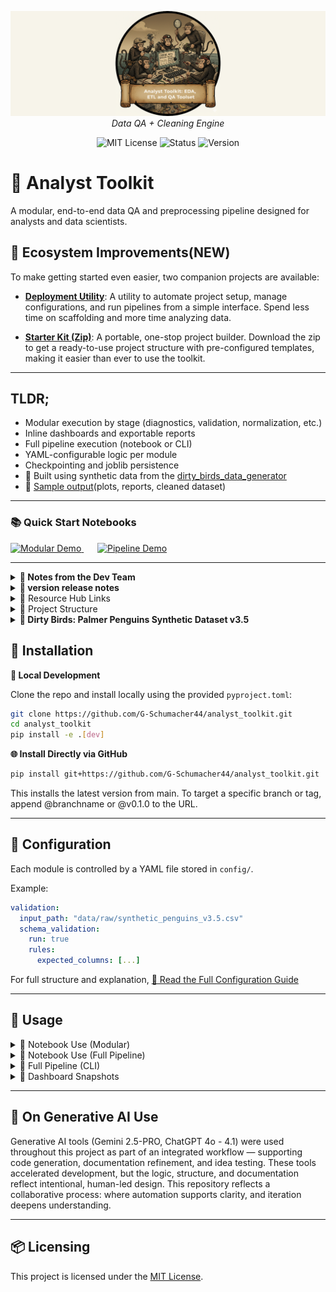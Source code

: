 <p align="center">
  <img src="repo_files/analyst_toolkit_banner.png" alt="Analyst Toolkit Logo" width="1000"/>
  <br>
  <em>Data QA + Cleaning Engine</em>
</p>
<p align="center">
  <img alt="MIT License" src="https://img.shields.io/badge/license-MIT-blue">
  <img alt="Status" src="https://img.shields.io/badge/status-stable-brightgreen">
  <img alt="Version" src="https://img.shields.io/badge/version-v0.2.1-blueviolet">
</p>

# 🧪 Analyst Toolkit

A modular, end-to-end data QA and preprocessing pipeline designed for analysts and data scientists.


## 👀 Ecosystem Improvements(NEW)

To make getting started even easier, two companion projects are available:

-   [**Deployment Utility**](https://github.com/G-Schumacher44/analyst_toolkit_deployment_utility): A utility to automate project setup, manage configurations, and run pipelines from a simple interface. Spend less time on scaffolding and more time analyzing data.

-   [**Starter Kit (Zip)**](https://github.com/G-Schumacher44/analyst_toolkit_starter_kit): A portable, one-stop project builder. Download the zip to get a ready-to-use project structure with pre-configured templates, making it easier than ever to use the toolkit.

---

## TLDR;

- Modular execution by stage (diagnostics, validation, normalization, etc.)  
- Inline dashboards and exportable reports  
- Full pipeline execution (notebook or CLI)  
- YAML-configurable logic per module  
- Checkpointing and joblib persistence  
- 🐧 Built using synthetic data from the [dirty_birds_data_generator](https://github.com/G-Schumacher44/dirty_birds_data_generator)
- 📂 [Sample output](exports/sample/)(plots, reports, cleaned dataset)

---

### 📚 Quick Start Notebooks

<p align="left">
  <a href="notebooks/00_analyst_toolkit_modular_demo.ipynb" style="margin-right: 10px;">
    <img alt="Modular Demo" src="https://img.shields.io/badge/Demo%20Notebook-Modular-blue?style=for-the-badge&logo=jupyter" />
  </a>
  &nbsp;&nbsp;
  <a href="notebooks/01_analyst_toolkit_pipeline_demo.ipynb">
    <img alt="Pipeline Demo" src="https://img.shields.io/badge/Demo%20Notebook-Full%20Pipeline-green?style=for-the-badge&logo=python" />
  </a>
</p>

---

<details>
<summary><strong>📝 Notes from the Dev Team</strong></summary>
<br>

**Why build a toolkit for analysts?**

I built the Analyst Toolkit to eliminate the most frustrating part of the analytics workflow — wasting hours on boilerplate cleaning when we should be exploring, validating, and learning. This system gives you:

- A one-stop first-pass QA and cleaning run, fully executable in a single notebook
- Total modularity — run stage by stage or all at once
- YAML-driven control over everything from null handling to audit thresholds

 Every step leaves behind artifacts: dashboards, exports, warnings, checkpoints. You don’t just *run* the pipeline — you *see* it working. You know what changed, where it changed, and what the implications are downstream. Giving the user **auditable automation**, and the insights needed to solve downsteam problems.

It is overbuilt in the ways that matter: transparency, reproducibility, trust. It’s designed for team collaboration, for portfolio projects, for production QA. It’s for your current self — and your future self — when you need to revisit a workflow six months from now.

The system is human readable and YAML-driven — for your team, stakeholders, and yourself.

</details>

<details>
<summary><strong>🫆 version release notes</strong></summary>

**v0.2.1**
  - **Normalization · Datetime parsing**
    - Supports `format` or `formats` (multi-format, tried in order).
    - Strict mode: `errors: 'raise'` fails fast with a clear error listing sample offending values.
    - Honors `dayfirst`, `yearfirst`, `utc`; optional `make_naive` drops tz post-parse.
    - Treats `auto` as infer (omits explicit format) to avoid false failures.
    - File: `src/analyst_toolkit/m03_normalization/normalize_data.py`
  - **Exports · Excel date stability**
    - Applies explicit Excel formats for dates/datetimes for cross-platform rendering (Excel/Apple Numbers).
    - Date: `yyyy-mm-dd`; Datetime: `yyyy-mm-dd hh:mm:ss`.
    - File: `src/analyst_toolkit/m00_utils/export_utils.py`
  - **Duplicates · Subset-focused clusters**
    - Dashboard clusters now focus on the chosen `subset_columns` for clarity.
    - Adds a "Duplicate Keys (subset only)" summary with counts (keys where count ≥ 2).
    - Adds a "Duplicate Rows (subset columns only)" view to show exact duplicate keys without unrelated columns.
    - Applies to both remove and flag modes; reduces confusion from adjacent-but-not-equal rows.
    - Note: NaT values in subset compare equal in pandas; preview reflects that behavior.
    - File: `src/analyst_toolkit/m04_duplicates/dup_display.py`
  - **Configs & Docs**
    - Template YAML updated with `utc`, `make_naive`, and commented `formats` examples.
    - Config and notebook guides document the new options and strict-mode behavior.
    - Files: `config/normalization_config_template.yaml`, `resource_hub/config_guide.md`, `resource_hub/notebook_usage_guide.md`
  - **Behavioral impact**
    - Correct, configurable parsing with optional strict failures; stable date display in `.xlsx`.
    - Backward-compatible defaults preserved (`utc: false`, `make_naive: true`).

**v0.2.0**
  - **Standardized Configuration Handling**: All modules (`diagnostics`, `validation`, `normalization`, `outliers`, `imputation`, `final_audit`) now intelligently parse their own configuration blocks.
  - **Simplified Module API**: Module runners can now be called with the full toolkit configuration object, removing the need for manual unpacking in notebooks or scripts. This makes the API consistent across the entire toolkit.
  - **Notebook & Documentation Updates**: The demo notebook and usage guides have been updated to reflect the simpler, more robust module-calling convention.
  - **Bug Fixes**: Corrected several minor bugs where modules were not correctly passing or interpreting their configurations, leading to more stable and predictable behavior.
  - **Packaging**: Corrected `pyproject.toml` to ensure proper package discovery and installation from GitHub.

**v0.1.3**
  
  - Refactored Duplicates Module (M04):
    - Correctly implemented distinct flag and remove modes.
    - Decoupled detection logic from handling logic for improved robustness and clarity.
    - Enhanced reporting artifacts for both modes, including flagged datasets and - duplicate clusters.

  - Bug Fixes & Stability:
    - Resolved critical bug where flag mode was incorrectly removing rows.
    - Fixed various ImportError and ModuleNotFoundError issues related to project structure and dependencies.
    - Standardized module calls in notebooks to prevent configuration caching issues.

**v0.1.2**
- Core module scaffolding complete (M01–M10)
- Full pipeline execution works in notebook and CLI mode
- Dashboard rendering with inline or exportable options
- Joblib-based checkpointing and YAML-driven behavior

**Plans for v0.2.0**
- Add dynamic changelog to track transformations end-to-end
- Reporting systems and exporting refractor 
- Expand visual EDA and statistical audit tools
- Add streaming-friendly dashboard format (e.g., Streamlit or Voila prototype)

</details>

<details><summary>📎 Resource Hub Links</summary>

- [🧭 Config Guide](resource_hub/config_guide.md) — Overview of all YAML configuration files
- [📦 Config Template Bundle (ZIP)](resource_hub/config.zip) — Full set of starter YAMLs for each module
- [📘 Usage Guide](resource_hub/usage_guide.md) — Running the toolkit via notebooks or CLI
- [📗 Notebook Usage Guide](resource_hub/notebook_usage_guide.md) — Full breakdown of how each module is used in notebooks
</details>

<details>
<summary>📂 Project Structure</summary>

```
📦 src/                              # Source root
│
├── __init__.py                     # (Optional) top-level init
│
├── analyst_toolkit/                # 🔧 Main toolkit package
│   ├── __init__.py
│   ├── run_toolkit_pipeline.py     # CLI + notebook entrypoint
│
│   ├── m00_utils/                  # Shared utilities (config, loading, exporting, rendering)
│   ├── m01_diagnostics/           # Data profiling and structural diagnostics
│   ├── m02_validation/            # Schema validation and certification gate
│   ├── m03_normalization/         # Data cleaning and standardization
│   ├── m04_duplicates/            # Duplicate detection and removal
│   ├── m05_detect_outliers/       # Outlier detection (IQR, z-score)
│   ├── m06_outlier_handling/      # Outlier imputation or transformation
│   ├── m07_imputation/            # Missing data imputation
│   ├── m08_visuals/               # Plotting utilities and dashboard rendering
│   └── m10_final_audit/           # Final audit, edits, and pipeline certification
└── archive/                        # Legacy or prototype modules (optional, safe to ignore)
│
├── 🧪 notebooks/                   # Interactive tutorial notebooks (modular & full run)
│
├── ⚙️ config/                     # YAML configuration files (one per module + full run)
│
├── 📂 data/
│   ├── raw/                       # Original input datasets (e.g., synthetic_penguins_v3.5.csv)
│   ├── processed/                 # Final certified outputs (.csv)
│   └── features/                  # Optional engineered features (if extended)
│
├── 📤 exports/
│   └── samples/                   # sample media from a QA run
│
├── resource_hub                   # Reference, Guidebooks, Documentation
├── pyproject.toml                 # Build config for TOML-based packaging
├── requirements.txt              # Required packages for pip installs
├── .env / .env.template           # Environment variables (if needed)
├── .gitignore                    # Standard ignore patterns
└── README.md                     # Project overview and usage instructions
```
</details>

<details>
<summary><strong>🐧 Dirty Birds: Palmer Penguins Synthetic Dataset v3.5</strong></summary>
<br>

This toolkit is developed and tested using the <strong>Dirty Birds v3.5</strong> dataset — a fully synthetic recreation of the Palmer Penguins dataset, purposefully enriched with ambiguity, anomalies, and missing data. The dataset is generated using <a href="https://github.com/G-Schumacher44/dirty_birds_data_generator">penguin_synthetic_data_generator.py</a>, a synthentic data generator that simulates viable research data and injects realistic biological variance and field collection noise for robust QA testing.


🐧 Features include:
- Categorical anomalies (typos, whitespace, & swaps)
- Numeric outliers and skew (both in error and in biological boundaries)
- Nullable fields in both wide and narrow formats
- Simulated noise to match real-world field data collection

</details>
 
## 🧰 Installation

**🔧 Local Development**

Clone the repo and install locally using the provided `pyproject.toml`:

```bash
git clone https://github.com/G-Schumacher44/analyst_toolkit.git
cd analyst_toolkit
pip install -e .[dev]
```
**🌐 Install Directly via GitHub**

```bash
pip install git+https://github.com/G-Schumacher44/analyst_toolkit.git
```
This installs the latest version from main. To target a specific branch or tag, append @branchname or @v0.1.0 to the URL.

---

## 🧾 Configuration

Each module is controlled by a YAML file stored in `config/`.

Example:

```yaml
validation:
  input_path: "data/raw/synthetic_penguins_v3.5.csv"
  schema_validation:
    run: true
    rules:
      expected_columns: [...]
```

For full structure and explanation, [📘 Read the Full Configuration Guide](resource_hub/config_guide.md)


---

## 🧪 Usage

<details>
<summary>📓 Notebook Use (Modular)</summary>

Run each module interactively inside a Jupyter notebook. 

**Example**

```python
from analyst_toolkit.m02_validation.run_validation_pipeline import run_validation_pipeline
from analyst_toolkit.m00_utils.config_loader import load_config
from analyst_toolkit.m00_utils.load_data import load_csv

# --- Load config and data ---
config = load_config("config/validation_config_template.yaml")
df = load_csv("path/to/your/data.csv")

# --- Extract global settings ---
notebook_mode = config.get("notebook", True)
run_id = config.get("run_id", "demo_run")

# --- Run Validation Module ---
df_validated = run_validation_pipeline(
    config=config, # Pass the full config object
    df=df,
    notebook=notebook_mode,
    run_id=run_id
)
```

Modules render dashboards inline if `notebook: true` is set in the YAML config.

>See [📗 Notebook Usage Guide](resource_hub/notebook_usage_guide.md) for a full breakdown

</details>

<details>
<summary>📓 Notebook Use (Full Pipeline)</summary>

Run the full pipeline interactively inside a Jupyter notebook.

**Example**

```python
from analyst_toolkit.run_toolkit_pipeline import run_full_pipeline

final_df = run_full_pipeline(config_path="config/run_toolkit_config.yaml")

```

Modules render dashboards inline if `notebook: true` is set in the YAML config.

Each module reads its own YAML config file, with optional global overrides in `config/run_toolkit_config.yaml`. Example:

```YAML
# --- Global Run Settings ---
run_id: "CLI_2_QA"
notebook: false

# --- Pipeline Entry Point ---
# The single, explicit path for the initial raw data load.
pipeline_entry_path: "data/raw/synthetic_penguins_v3.5.csv"

#individual module entry points
modules:
  diagnostics:
    run: true
    config_path: "config/diag_config_template.yaml"

  validation:
    run: true
    config_path: "config/validation_config_template.yaml"

```

>See [📗 Notebook Usage Guide](resource_hub/notebook_usage_guide.md) for a full breakdown

</details>

<details>
<summary>🔁 Full Pipeline (CLI)</summary>

Run the pipeline in `CLI` using the fallowing command.

```bash

python -m analyst_toolkit.run_toolkit_pipeline --config config/run_toolkit_config.yaml

```

>For full structure and explanation, [📘 Read the Full Usage Guide](resource_hub/usage_guide.md) 

</details>

<details>
<summary>📃 Dashboard Snapshots</summary>

<div align="center">
  <table>
    <tr>
      <td><img src="repo_files/db_screen_00.png" width="400"/></td>
      <td><img src="repo_files/db_screen_1.png" width="400"/></td>
    </tr>
    <tr>
      <td><img src="repo_files/db_screen_2.png" width="400"/></td>
      <td><img src="repo_files/db_screen_3.png" width="400"/></td>
    </tr>
  </table>
</div>

</details>

</details>

---

## 🤝 On Generative AI Use

Generative AI tools (Gemini 2.5-PRO, ChatGPT 4o - 4.1) were used throughout this project as part of an integrated workflow — supporting code generation, documentation refinement, and idea testing. These tools accelerated development, but the logic, structure, and documentation reflect intentional, human-led design. This repository reflects a collaborative process: where automation supports clarity, and iteration deepens understanding.

---

## 📦 Licensing

This project is licensed under the [MIT License](LICENSE).
